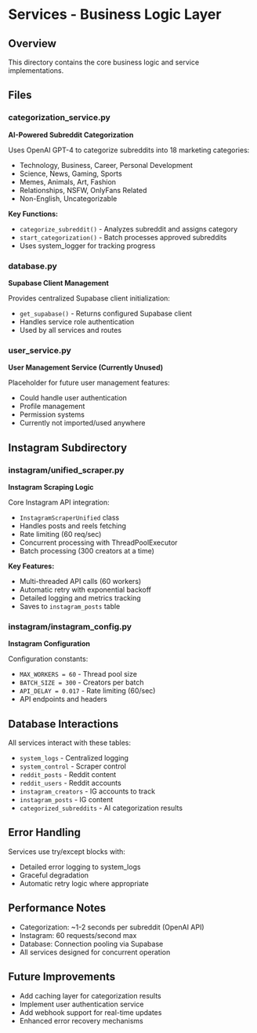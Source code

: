# Services - Business Logic Layer

## Overview
This directory contains the core business logic and service implementations.

## Files

### categorization_service.py
**AI-Powered Subreddit Categorization**

Uses OpenAI GPT-4 to categorize subreddits into 18 marketing categories:
- Technology, Business, Career, Personal Development
- Science, News, Gaming, Sports
- Memes, Animals, Art, Fashion
- Relationships, NSFW, OnlyFans Related
- Non-English, Uncategorizable

**Key Functions:**
- `categorize_subreddit()` - Analyzes subreddit and assigns category
- `start_categorization()` - Batch processes approved subreddits
- Uses system_logger for tracking progress

### database.py
**Supabase Client Management**

Provides centralized Supabase client initialization:
- `get_supabase()` - Returns configured Supabase client
- Handles service role authentication
- Used by all services and routes

### user_service.py
**User Management Service (Currently Unused)**

Placeholder for future user management features:
- Could handle user authentication
- Profile management
- Permission systems
- Currently not imported/used anywhere

## Instagram Subdirectory

### instagram/unified_scraper.py
**Instagram Scraping Logic**

Core Instagram API integration:
- `InstagramScraperUnified` class
- Handles posts and reels fetching
- Rate limiting (60 req/sec)
- Concurrent processing with ThreadPoolExecutor
- Batch processing (300 creators at a time)

**Key Features:**
- Multi-threaded API calls (60 workers)
- Automatic retry with exponential backoff
- Detailed logging and metrics tracking
- Saves to `instagram_posts` table

### instagram/instagram_config.py
**Instagram Configuration**

Configuration constants:
- `MAX_WORKERS = 60` - Thread pool size
- `BATCH_SIZE = 300` - Creators per batch
- `API_DELAY = 0.017` - Rate limiting (60/sec)
- API endpoints and headers

## Database Interactions

All services interact with these tables:
- `system_logs` - Centralized logging
- `system_control` - Scraper control
- `reddit_posts` - Reddit content
- `reddit_users` - Reddit accounts
- `instagram_creators` - IG accounts to track
- `instagram_posts` - IG content
- `categorized_subreddits` - AI categorization results

## Error Handling

Services use try/except blocks with:
- Detailed error logging to system_logs
- Graceful degradation
- Automatic retry logic where appropriate

## Performance Notes

- Categorization: ~1-2 seconds per subreddit (OpenAI API)
- Instagram: 60 requests/second max
- Database: Connection pooling via Supabase
- All services designed for concurrent operation

## Future Improvements

- Add caching layer for categorization results
- Implement user authentication service
- Add webhook support for real-time updates
- Enhanced error recovery mechanisms